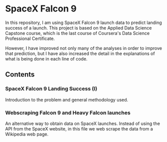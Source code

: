 # SpaceX Falcon 9
 In this repository, I am using SpaceX Falcon 9 launch data to predict landing success of a launch.
 This project is based on the Applied Data Science Capstone course, which is the last course of Coursera's Data Science Professional Certificate.
 
 However, I have improved not only many of the analyses in order to improve that prediction, but I have also increased the detail in the explanations of what is being done in each line of code.
 
 ## Contents
 ### SpaceX Falcon 9 Landing Success (I)
 Introduction to the problem and general methodology used.
 
 ### Webscraping Falcon 9 and Heavy Falcon launches
 An alternative way to obtain data on SpaceX launches. Instead of using the API from the SpaceX website, in this file we web scrape the data from a Wikipedia web page.
